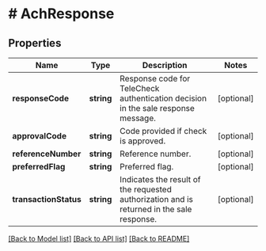 # # AchResponse

## Properties

Name | Type | Description | Notes
------------ | ------------- | ------------- | -------------
**responseCode** | **string** | Response code for TeleCheck authentication decision in the sale response message. | [optional] 
**approvalCode** | **string** | Code provided if check is approved. | [optional] 
**referenceNumber** | **string** | Reference number. | [optional] 
**preferredFlag** | **string** | Preferred flag. | [optional] 
**transactionStatus** | **string** | Indicates the result of the requested authorization and is returned in the sale response. | [optional] 

[[Back to Model list]](../../README.md#documentation-for-models) [[Back to API list]](../../README.md#documentation-for-api-endpoints) [[Back to README]](../../README.md)


